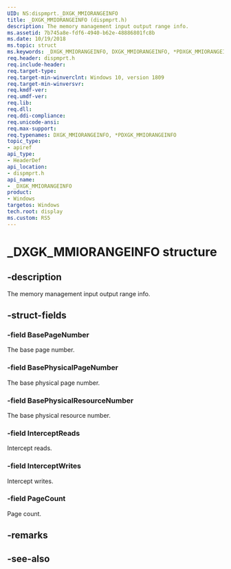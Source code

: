 ```yaml
---
UID: NS:dispmprt._DXGK_MMIORANGEINFO
title: _DXGK_MMIORANGEINFO (dispmprt.h)
description: The memory management input output range info.
ms.assetid: 7b745a8e-fdf6-4940-b62e-48886801fc8b
ms.date: 10/19/2018
ms.topic: struct
ms.keywords: _DXGK_MMIORANGEINFO, DXGK_MMIORANGEINFO, *PDXGK_MMIORANGEINFO, 
req.header: dispmprt.h
req.include-header:
req.target-type:
req.target-min-winverclnt: Windows 10, version 1809
req.target-min-winversvr:
req.kmdf-ver:
req.umdf-ver:
req.lib:
req.dll:
req.ddi-compliance:
req.unicode-ansi:
req.max-support:
req.typenames: DXGK_MMIORANGEINFO, *PDXGK_MMIORANGEINFO
topic_type: 
- apiref
api_type: 
- HeaderDef
api_location: 
- dispmprt.h
api_name: 
- _DXGK_MMIORANGEINFO
product:
- Windows
targetos: Windows
tech.root: display
ms.custom: RS5
---
```


# _DXGK_MMIORANGEINFO structure

## -description

The memory management input output range info.

## -struct-fields

### -field BasePageNumber

The base page number.

### -field BasePhysicalPageNumber

The base physical page number.

### -field BasePhysicalResourceNumber

The base physical resource number.

### -field InterceptReads

Intercept reads.

### -field InterceptWrites

Intercept writes.

### -field PageCount
 
Page count.

## -remarks

## -see-also
